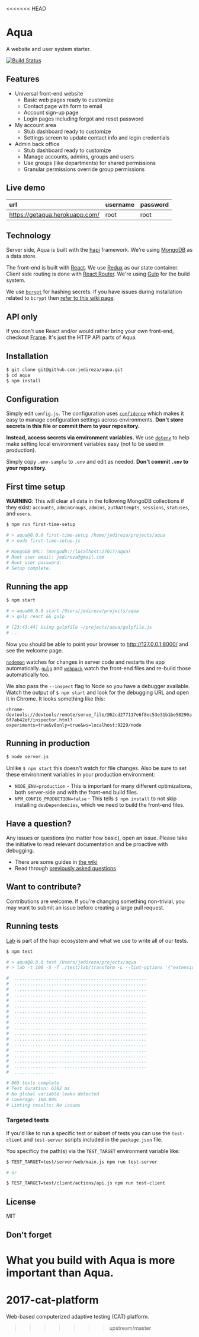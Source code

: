 <<<<<<< HEAD
# Aqua

A website and user system starter.

[![Build Status](https://travis-ci.org/jedireza/aqua.svg?branch=master)](https://travis-ci.org/jedireza/aqua)


## Features

 - Universal front-end website
   - Basic web pages ready to customize
   - Contact page with form to email
   - Account sign-up page
   - Login pages including forgot and reset password
 - My account area
   - Stub dashboard ready to customize
   - Settings screen to update contact info and login credentials
 - Admin back office
   - Stub dashboard ready to customize
   - Manage accounts, admins, groups and users
   - Use groups (like departments) for shared permissions
   - Granular permissions override group permissions


## Live demo

| url                            | username | password |
|:------------------------------ |:-------- |:-------- |
| https://getaqua.herokuapp.com/ | root     | root     |


## Technology

Server side, Aqua is built with the [hapi](https://hapijs.com/) framework.
We're using [MongoDB](http://www.mongodb.org/) as a data store.

The front-end is built with [React](https://github.com/facebook/react). We use
[Redux](https://github.com/reactjs/redux) as our state container. Client side
routing is done with [React Router](https://github.com/reactjs/react-router).
We're using [Gulp](http://gulpjs.com/) for the build system.

We use [`bcrypt`](https://github.com/ncb000gt/node.bcrypt.js) for hashing
secrets. If you have issues during installation related to `bcrypt` then [refer
to this wiki
page](https://github.com/jedireza/aqua/wiki/bcrypt-Installation-Trouble).


## API only

If you don't use React and/or would rather bring your own front-end, checkout
[Frame](https://github.com/jedireza/frame). It's just the HTTP API parts of Aqua.


## Installation

```bash
$ git clone git@github.com:jedireza/aqua.git
$ cd aqua
$ npm install
```


## Configuration

Simply edit `config.js`. The configuration uses
[`confidence`](https://github.com/hapijs/confidence) which makes it easy to
manage configuration settings across environments. __Don't store secrets in
this file or commit them to your repository.__

__Instead, access secrets via environment variables.__ We use
[`dotenv`](https://github.com/motdotla/dotenv) to help make setting local
environment variables easy (not to be used in production).

Simply copy `.env-sample` to `.env` and edit as needed. __Don't commit `.env`
to your repository.__


## First time setup

__WARNING__: This will clear all data in the following MongoDB collections if
they exist: `accounts`, `adminGroups`, `admins`, `authAttempts`, `sessions`,
`statuses`, and `users`.

```bash
$ npm run first-time-setup

# > aqua@0.0.0 first-time-setup /home/jedireza/projects/aqua
# > node first-time-setup.js

# MongoDB URL: (mongodb://localhost:27017/aqua)
# Root user email: jedireza@gmail.com
# Root user password:
# Setup complete.
```


## Running the app

```bash
$ npm start

# > aqua@0.0.0 start /Users/jedireza/projects/aqua
# > gulp react && gulp

# [23:41:44] Using gulpfile ~/projects/aqua/gulpfile.js
# ...
```

Now you should be able to point your browser to http://127.0.0.1:8000/ and see
the welcome page.

[`nodemon`](https://github.com/remy/nodemon) watches for changes in server code
and restarts the app automatically. [`gulp`](https://github.com/gulpjs/gulp) and
[`webpack`](https://github.com/webpack/webpack) watch the front-end files and
re-build those automatically too.

We also pass the `--inspect` flag to Node so you have a debugger available.
Watch the output of `$ npm start` and look for the debugging URL and open it in
Chrome. It looks something like this:

`chrome-devtools://devtools/remote/serve_file/@62cd277117e6f8ec53e31b1be58290a6f7ab42ef/inspector.html?experiments=true&v8only=true&ws=localhost:9229/node`


## Running in production

```bash
$ node server.js
```

Unlike `$ npm start` this doesn't watch for file changes. Also be sure to set
these environment variables in your production environment:

 - `NODE_ENV=production` - This is important for many different optimizations,
   both server-side and with the front-end build files.
 - `NPM_CONFIG_PRODUCTION=false` - This tells `$ npm install` to not skip
   installing `devDependencies`, which we need to build the front-end files.


## Have a question?

Any issues or questions (no matter how basic), open an issue. Please take the
initiative to read relevant documentation and be proactive with debugging.

 - There are some guides in [the wiki](https://github.com/jedireza/aqua/wiki)
 - Read through [previously asked
   questions](https://github.com/jedireza/aqua/issues?q=label%3Aquestion%20)


## Want to contribute?

Contributions are welcome. If you're changing something non-trivial, you may
want to submit an issue before creating a large pull request.


## Running tests

[Lab](https://github.com/hapijs/lab) is part of the hapi ecosystem and what we
use to write all of our tests.

```bash
$ npm test

# > aqua@0.0.0 test /Users/jedireza/projects/aqua
# > lab -t 100 -S -T ./test/lab/transform -L --lint-options '{"extensions":[".js",".jsx"]}' ./test/lab/client-before.js ./test/client/ ./test/lab/client-after.js ./test/server/ ./test/lab/server-after.js ./test/misc/

#  ..................................................
#  ..................................................
#  ..................................................
#  ..................................................
#  ..................................................
#  ..................................................
#  ..................................................
#  ..................................................
#  ..................................................
#  ..................................................
#  ..................................................
#  ..................................................
#  ..................................................
#  ..................................................
#  ..................................................
#  ..................................................
#  ..................................................
#  ...............

# 865 tests complete
# Test duration: 6382 ms
# No global variable leaks detected
# Coverage: 100.00%
# Linting results: No issues
```

### Targeted tests

If you'd like to run a specific test or subset of tests you can use the
`test-client` and `test-server` scripts included in the `package.json` file.

You specificy the path(s) via the `TEST_TARGET` environment variable like:

```bash
$ TEST_TARGET=test/server/web/main.js npm run test-server

# or

$ TEST_TARGET=test/client/actions/api.js npm run test-client
```


## License

MIT


## Don't forget

What you build with Aqua is more important than Aqua.
=======
# 2017-cat-platform
Web-based computerized adaptive testing (CAT) platform.
>>>>>>> upstream/master

